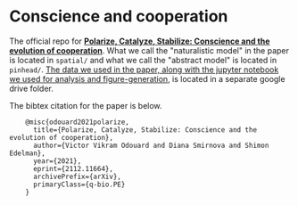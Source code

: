 # Conscience and cooperation
The official repo for [__Polarize, Catalyze, Stabilize: Conscience and the evolution of cooperation__](https://arxiv.org/abs/2112.11664). What we call the "naturalistic model" in the paper is located in `spatial/` and what we call the "abstract model" is located in `pinhead/`. [The data we used in the paper, along with the jupyter notebook we used for analysis and figure-generation](https://drive.google.com/drive/folders/191NgPRAGVb0q4hbv9BUPXqfh7lSLAKpv?usp=sharing), is located in a separate google drive folder.

The bibtex citation for the paper is below.

```
    @misc{odouard2021polarize,
      title={Polarize, Catalyze, Stabilize: Conscience and the evolution of cooperation}, 
      author={Victor Vikram Odouard and Diana Smirnova and Shimon Edelman},
      year={2021},
      eprint={2112.11664},
      archivePrefix={arXiv},
      primaryClass={q-bio.PE}
    }
````

